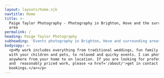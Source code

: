 ```yaml
---
layout: layouts/home.njk
navtitle: Home
title: >-
  Paige Taylor Photography - Photography in Brighton, Hove and the surrounding
  area
permalink: /
heading: Paige Taylor Photography
subheading: 'Events photography in Brighton, Hove and surrounding areas.'
bodycopy: >-
  <p>My work includes everything from traditional weddings, fun family shoots
  with your children and pets, to relaxed and quirky events. I can photograph
  anywhere from your home to on location. If you are looking for professional
  and  reasonably priced work, please <a href='/about/'>get in contact for
  bookings.</a></p>
---
```


